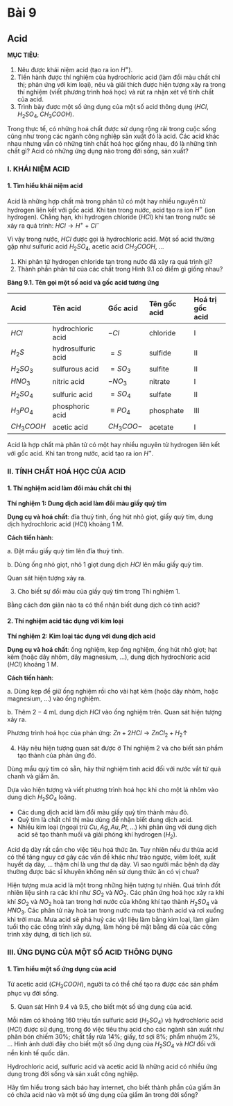 # Bài 9
## Acid

**MỤC TIÊU**:

1.  Nêu được khái niệm acid (tạo ra ion $H^+$).
2.  Tiến hành được thí nghiệm của hydrochloric acid (làm đổi màu chất chỉ thị; phản ứng với kim loại), nêu và giải thích được hiện tượng xảy ra trong thí nghiệm (viết phương trình hoá học) và rút ra nhận xét về tính chất của acid.
3.  Trình bày được một số ứng dụng của một số acid thông dụng ($HCl, H_2SO_4, CH_3COOH$).

Trong thực tế, có những hoá chất được sử dụng rộng rãi trong cuộc sống cũng như trong các ngành công nghiệp sản xuất đó là acid. Các acid khác nhau nhưng vẫn có những tính chất hoá học giống nhau, đó là những tính chất gì? Acid có những ứng dụng nào trong đời sống, sản xuất?

### I. KHÁI NIỆM ACID
#### 1. Tìm hiểu khái niệm acid

Acid là những hợp chất mà trong phân tử có một hay nhiều nguyên tử hydrogen liên kết với gốc acid. Khi tan trong nước, acid tạo ra ion $H^+$ (ion hydrogen). Chẳng hạn, khi hydrogen chloride ($HCl$) khi tan trong nước sẽ xảy ra quá trình:
$HCl \to H^+ + Cl^-$

Vì vậy trong nước, $HCl$ được gọi là hydrochloric acid. Một số acid thường gặp như sulfuric acid $H_2SO_4$, acetic acid $CH_3COOH$, ...

1.  Khi phân tử hydrogen chloride tan trong nước đã xảy ra quá trình gì?
2.  Thành phần phân tử của các chất trong Hình 9.1 có điểm gì giống nhau?

**Bảng 9.1. Tên gọi một số acid và gốc acid tương ứng**

| Acid        | Tên acid        | Gốc acid    | Tên gốc acid   | Hoá trị gốc acid |
| :---------- | :-------------- | :---------- | :------------- | :--------------- |
| $HCl$       | hydrochloric acid | $-Cl$       | chloride       | I                |
| $H_2S$      | hydrosulfuric acid | $=S$        | sulfide        | II               |
| $H_2SO_3$   | sulfurous acid  | $=SO_3$     | sulfite        | II               |
| $HNO_3$     | nitric acid     | $-NO_3$     | nitrate        | I                |
| $H_2SO_4$   | sulfuric acid   | $=SO_4$     | sulfate        | II               |
| $H_3PO_4$   | phosphoric acid | $\equiv PO_4$ | phosphate      | III              |
| $CH_3COOH$  | acetic acid     | $CH_3COO-$  | acetate        | I                |

Acid là hợp chất mà phân tử có một hay nhiều nguyên tử hydrogen liên kết với gốc acid. Khi tan trong nước, acid tạo ra ion $H^+$.

### II. TÍNH CHẤT HOÁ HỌC CỦA ACID
#### 1. Thí nghiệm acid làm đổi màu chất chỉ thị

**Thí nghiệm 1: Dung dịch acid làm đổi màu giấy quỳ tím**

**Dụng cụ và hoá chất**: đĩa thuỷ tinh, ống hút nhỏ giọt, giấy quỳ tím, dung dịch hydrochloric acid ($HCl$) khoảng 1 M.

**Cách tiến hành**:

a.
Đặt mẩu giấy quỳ tím lên đĩa thuỷ tinh.

b.
Dùng ống nhỏ giọt, nhỏ 1 giọt dung dịch $HCl$ lên mẩu giấy quỳ tím.

Quan sát hiện tượng xảy ra.

3.  Cho biết sự đổi màu của giấy quỳ tím trong Thí nghiệm 1.

Bằng cách đơn giản nào ta có thể nhận biết dung dịch có tính acid?

#### 2. Thí nghiệm acid tác dụng với kim loại

**Thí nghiệm 2: Kim loại tác dụng với dung dịch acid**

**Dụng cụ và hoá chất**: ống nghiệm, kẹp ống nghiệm, ống hút nhỏ giọt; hạt kẽm (hoặc dây nhôm, dây magnesium, ...), dung dịch hydrochloric acid ($HCl$) khoảng 1 M.

**Cách tiến hành**:

a.
Dùng kẹp để giữ ống nghiệm rồi cho vài hạt kẽm (hoặc dây nhôm, hoặc magnesium, ...) vào ống nghiệm.

b.
Thêm $2 - 4$ mL dung dịch $HCl$ vào ống nghiệm trên. Quan sát hiện tượng xảy ra.

Phương trình hoá học của phản ứng:
$Zn + 2HCl \to ZnCl_2 + H_2 \uparrow$

4.  Hãy nêu hiện tượng quan sát được ở Thí nghiệm 2 và cho biết sản phẩm tạo thành của phản ứng đó.

Dùng mẩu quỳ tím có sẵn, hãy thử nghiệm tính acid đối với nước vắt từ quả chanh và giấm ăn.

Dựa vào hiện tượng và viết phương trình hoá học khi cho một lá nhôm vào dung dịch $H_2SO_4$ loãng.

*   Các dung dịch acid làm đổi màu giấy quỳ tím thành màu đỏ.
*   Quỳ tím là chất chỉ thị màu dùng để nhận biết dung dịch acid.
*   Nhiều kim loại (ngoại trừ $Cu, Ag, Au, Pt, ...$) khi phản ứng với dung dịch acid sẽ tạo thành muối và giải phóng khí hydrogen ($H_2$).

Acid dạ dày rất cần cho việc tiêu hoá thức ăn. Tuy nhiên nếu dư thừa acid có thể tăng nguy cơ gây các vấn đề khác như trào ngược, viêm loét, xuất huyết dạ dày, ... thậm chí là ung thư dạ dày. Vì sao người mắc bệnh dạ dày thường được bác sĩ khuyên không nên sử dụng thức ăn có vị chua?

Hiện tượng mưa acid là một trong những hiện tượng tự nhiên. Quá trình đốt nhiên liệu sinh ra các khí như $SO_2$ và $NO_2$. Các phản ứng hoá học xảy ra khi khí $SO_2$ và $NO_2$ hoà tan trong hơi nước của không khí tạo thành $H_2SO_4$ và $HNO_3$. Các phân tử này hoà tan trong nước mưa tạo thành acid và rơi xuống khi trời mưa. Mưa acid sẽ phá huỷ các vật liệu làm bằng kim loại, làm giảm tuổi thọ các công trình xây dựng, làm hỏng bề mặt bằng đá của các công trình xây dựng, di tích lịch sử.

### III. ỨNG DỤNG CỦA MỘT SỐ ACID THÔNG DỤNG
#### 1. Tìm hiểu một số ứng dụng của acid

Từ acetic acid ($CH_3COOH$), người ta có thể chế tạo ra được các sản phẩm phục vụ đời sống.

5.  Quan sát Hình 9.4 và 9.5, cho biết một số ứng dụng của acid.

Mỗi năm có khoảng 160 triệu tấn sulfuric acid ($H_2SO_4$) và hydrochloric acid ($HCl$) được sử dụng, trong đó việc tiêu thụ acid cho các ngành sản xuất như phân bón chiếm 30%; chất tẩy rửa 14%; giấy, tơ sợi 8%; phẩm nhuộm 2%, ... Hình ảnh dưới đây cho biết một số ứng dụng của $H_2SO_4$ và $HCl$ đối với nền kinh tế quốc dân.

Hydrochloric acid, sulfuric acid và acetic acid là những acid có nhiều ứng dụng trong đời sống và sản xuất công nghiệp.

Hãy tìm hiểu trong sách báo hay internet, cho biết thành phần của giấm ăn có chứa acid nào và một số ứng dụng của giấm ăn trong đời sống?
